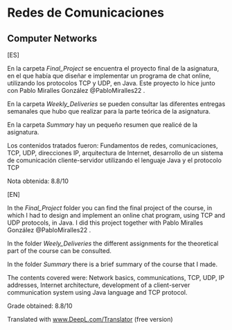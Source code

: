 # Redes de Comunicaciones
## Computer Networks

[ES]

En la carpeta *Final_Project* se encuentra el proyecto final de la asignatura, en el que había que diseñar e implementar un programa de chat online, utilizando los protocolos TCP y UDP, en Java. 
Este proyecto lo hice junto con Pablo Miralles González @PabloMiralles22 .

En la carpeta *Weekly_Deliveries* se pueden consultar las diferentes entregas semanales que hubo que realizar para la parte teórica de la asignatura.

En la carpeta *Summary* hay un pequeño resumen que realicé de la asignatura.

Los contenidos tratados fueron:
Fundamentos de redes, comunicaciones, TCP, UDP, direcciones IP, arquitectura de Internet, desarrollo de un sistema de comunicación cliente-servidor utilizando el lenguaje Java y el protocolo TCP

Nota obtenida: 8.8/10

[EN]

In the *Final_Project* folder you can find the final project of the course, in which I had to design and implement an online chat program, using TCP and UDP protocols, in Java. 
I did this project together with Pablo Miralles González @PabloMiralles22 .

In the folder *Weely_Deliveries* the different assignments for the theoretical part of the course can be consulted.

In the folder *Summary* there is a brief summary of the course that I made.

The contents covered were:
Network basics, communications, TCP, UDP, IP addresses, Internet architecture, development of a client-server communication system using Java language and TCP protocol.

Grade obtained: 8.8/10

Translated with www.DeepL.com/Translator (free version)
